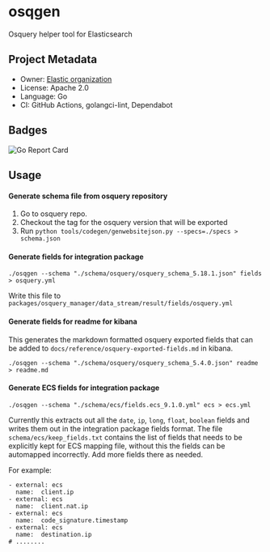 
# osqgen

Osquery helper tool for Elasticsearch

## Project Metadata

- Owner: [Elastic organization](https://github.com/elastic)
- License: Apache 2.0
- Language: Go
- CI: GitHub Actions, golangci-lint, Dependabot

## Badges

![Go Report Card](https://goreportcard.com/badge/github.com/elastic/osqgen)

## Usage

#### Generate schema file from osquery repository

1. Go to osquery repo.
1. Checkout the tag for the osquery version that will be exported
1. Run `python tools/codegen/genwebsitejson.py --specs=./specs > schema.json`

#### Generate fields for integration package

```
./osqgen --schema "./schema/osquery/osquery_schema_5.18.1.json" fields > osquery.yml
```
Write this file to `packages/osquery_manager/data_stream/result/fields/osquery.yml`

#### Generate fields for readme for kibana

This generates the markdown formatted osquery exported fields that can be added to `docs/reference/osquery-exported-fields.md` in kibana.

```
./osqgen --schema "./schema/osquery/osquery_schema_5.4.0.json" readme > readme.md
```

#### Generate ECS fields for integration package

```
./osqgen --schema "./schema/ecs/fields.ecs_9.1.0.yml" ecs > ecs.yml
```

Currently this extracts out all the ```date```, ```ip```, ```long```, ```float```, ```boolean``` fields and writes them out in the integration package fields format.
The file ```schema/ecs/keep_fields.txt``` contains the list of fields that needs to be explicitly kept for ECS mapping file, without this the fields can be automapped incorrectly.
Add more fields there as needed.

For example:
```
- external: ecs
  name:  client.ip
- external: ecs
  name:  client.nat.ip
- external: ecs
  name:  code_signature.timestamp
- external: ecs
  name:  destination.ip
# ........
```

